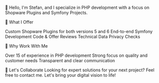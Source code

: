 👋 Hello, I'm Stefan, and I specialize in PHP development with a focus on Shopware Plugins and Symfony Projects.

🔹 What I Offer

Custom Shopware Plugins for both versions 5 and 6
End-to-end Symfony Development
Code & Offer Reviews
Technical Data Privacy Checks

🔹 Why Work With Me

Over 15 of experience in PHP development
Strong focus on quality and customer needs
Transparent and clear communication

🔹 Let's Collaborate
Looking for expert solutions for your next project? Feel free to contact me. Let's bring your digital vision to life!
